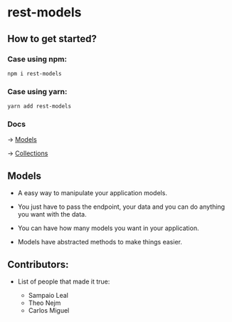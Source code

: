 # rest-models

## How to get started?

### Case using npm:

`npm i rest-models`

### Case using yarn:

`yarn add rest-models`

### Docs

-> [Models](#models)

-> [Collections](#collections)

<div id="models">

## Models

- A easy way to manipulate your application models.

- You just have to pass the endpoint, your data and you can do anything you want with the data.

- You can have how many models you want in your application.

- Models have abstracted methods to make things easier.

## Contributors:

- List of people that made it true:

  - Sampaio Leal
  - Theo Nejm
  - Carlos Miguel

</div>
